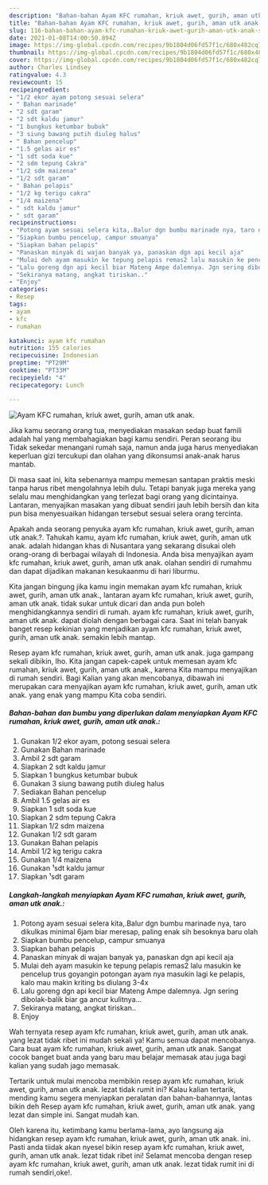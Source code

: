 ```yaml
---
description: "Bahan-bahan Ayam KFC rumahan, kriuk awet, gurih, aman utk anak. Sederhana dan Mudah Dibuat"
title: "Bahan-bahan Ayam KFC rumahan, kriuk awet, gurih, aman utk anak. Sederhana dan Mudah Dibuat"
slug: 116-bahan-bahan-ayam-kfc-rumahan-kriuk-awet-gurih-aman-utk-anak-sederhana-dan-mudah-dibuat
date: 2021-01-08T14:00:50.894Z
image: https://img-global.cpcdn.com/recipes/9b1804d06fd57f1c/680x482cq70/ayam-kfc-rumahan-kriuk-awet-gurih-aman-utk-anak-foto-resep-utama.jpg
thumbnail: https://img-global.cpcdn.com/recipes/9b1804d06fd57f1c/680x482cq70/ayam-kfc-rumahan-kriuk-awet-gurih-aman-utk-anak-foto-resep-utama.jpg
cover: https://img-global.cpcdn.com/recipes/9b1804d06fd57f1c/680x482cq70/ayam-kfc-rumahan-kriuk-awet-gurih-aman-utk-anak-foto-resep-utama.jpg
author: Charles Lindsey
ratingvalue: 4.3
reviewcount: 15
recipeingredient:
- "1/2 ekor ayam potong sesuai selera"
- " Bahan marinade"
- "2 sdt garam"
- "2 sdt kaldu jamur"
- "1 bungkus ketumbar bubuk"
- "3 siung bawang putih diuleg halus"
- " Bahan pencelup"
- "1.5 gelas air es"
- "1 sdt soda kue"
- "2 sdm tepung Cakra"
- "1/2 sdm maizena"
- "1/2 sdt garam"
- " Bahan pelapis"
- "1/2 kg terigu cakra"
- "1/4 maizena"
- " sdt kaldu jamur"
- " sdt garam"
recipeinstructions:
- "Potong ayam sesuai selera kita,.Balur dgn bumbu marinade nya, taro dikulkas minimal 6jam biar meresap, paling enak sih besoknya baru olah"
- "Siapkan bumbu pencelup, campur smuanya"
- "Siapkan bahan pelapis"
- "Panaskan minyak di wajan banyak ya, panaskan dgn api kecil aja"
- "Mulai deh ayam masukin ke tepung pelapis remas2 lalu masukin ke pencelup trus goyangin potongan ayam nya masukin lagi ke pelapis, kalo mau makin kriting bs diulang 3-4x"
- "Lalu goreng dgn api kecil biar Mateng Ampe dalemnya. Jgn sering dibolak-balik biar ga ancur kulitnya..."
- "Sekiranya matang, angkat tiriskan.."
- "Enjoy"
categories:
- Resep
tags:
- ayam
- kfc
- rumahan

katakunci: ayam kfc rumahan 
nutrition: 155 calories
recipecuisine: Indonesian
preptime: "PT29M"
cooktime: "PT33M"
recipeyield: "4"
recipecategory: Lunch

---
```



![Ayam KFC rumahan, kriuk awet, gurih, aman utk anak.](https://img-global.cpcdn.com/recipes/9b1804d06fd57f1c/680x482cq70/ayam-kfc-rumahan-kriuk-awet-gurih-aman-utk-anak-foto-resep-utama.jpg)

Jika kamu seorang orang tua, menyediakan masakan sedap buat famili adalah hal yang membahagiakan bagi kamu sendiri. Peran seorang ibu Tidak sekedar menangani rumah saja, namun anda juga harus menyediakan keperluan gizi tercukupi dan olahan yang dikonsumsi anak-anak harus mantab.

Di masa  saat ini, kita sebenarnya mampu memesan santapan praktis meski tanpa harus ribet mengolahnya lebih dulu. Tetapi banyak juga mereka yang selalu mau menghidangkan yang terlezat bagi orang yang dicintainya. Lantaran, menyajikan masakan yang dibuat sendiri jauh lebih bersih dan kita pun bisa menyesuaikan hidangan tersebut sesuai selera orang tercinta. 



Apakah anda seorang penyuka ayam kfc rumahan, kriuk awet, gurih, aman utk anak.?. Tahukah kamu, ayam kfc rumahan, kriuk awet, gurih, aman utk anak. adalah hidangan khas di Nusantara yang sekarang disukai oleh orang-orang di berbagai wilayah di Indonesia. Anda bisa menyajikan ayam kfc rumahan, kriuk awet, gurih, aman utk anak. olahan sendiri di rumahmu dan dapat dijadikan makanan kesukaanmu di hari liburmu.

Kita jangan bingung jika kamu ingin memakan ayam kfc rumahan, kriuk awet, gurih, aman utk anak., lantaran ayam kfc rumahan, kriuk awet, gurih, aman utk anak. tidak sukar untuk dicari dan anda pun boleh menghidangkannya sendiri di rumah. ayam kfc rumahan, kriuk awet, gurih, aman utk anak. dapat diolah dengan berbagai cara. Saat ini telah banyak banget resep kekinian yang menjadikan ayam kfc rumahan, kriuk awet, gurih, aman utk anak. semakin lebih mantap.

Resep ayam kfc rumahan, kriuk awet, gurih, aman utk anak. juga gampang sekali dibikin, lho. Kita jangan capek-capek untuk memesan ayam kfc rumahan, kriuk awet, gurih, aman utk anak., karena Kita mampu menyajikan di rumah sendiri. Bagi Kalian yang akan mencobanya, dibawah ini merupakan cara menyajikan ayam kfc rumahan, kriuk awet, gurih, aman utk anak. yang enak yang mampu Kita coba sendiri.

<!--inarticleads1-->

##### Bahan-bahan dan bumbu yang diperlukan dalam menyiapkan Ayam KFC rumahan, kriuk awet, gurih, aman utk anak.:

1. Gunakan 1/2 ekor ayam, potong sesuai selera
1. Gunakan  Bahan marinade
1. Ambil 2 sdt garam
1. Siapkan 2 sdt kaldu jamur
1. Siapkan 1 bungkus ketumbar bubuk
1. Gunakan 3 siung bawang putih diuleg halus
1. Sediakan  Bahan pencelup
1. Ambil 1.5 gelas air es
1. Siapkan 1 sdt soda kue
1. Siapkan 2 sdm tepung Cakra
1. Siapkan 1/2 sdm maizena
1. Gunakan 1/2 sdt garam
1. Gunakan  Bahan pelapis
1. Ambil 1/2 kg terigu cakra
1. Gunakan 1/4 maizena
1. Gunakan  ¹sdt kaldu jamur
1. Siapkan  ¹sdt garam




<!--inarticleads2-->

##### Langkah-langkah menyiapkan Ayam KFC rumahan, kriuk awet, gurih, aman utk anak.:

1. Potong ayam sesuai selera kita,.Balur dgn bumbu marinade nya, taro dikulkas minimal 6jam biar meresap, paling enak sih besoknya baru olah
1. Siapkan bumbu pencelup, campur smuanya
1. Siapkan bahan pelapis
1. Panaskan minyak di wajan banyak ya, panaskan dgn api kecil aja
1. Mulai deh ayam masukin ke tepung pelapis remas2 lalu masukin ke pencelup trus goyangin potongan ayam nya masukin lagi ke pelapis, kalo mau makin kriting bs diulang 3-4x
1. Lalu goreng dgn api kecil biar Mateng Ampe dalemnya. Jgn sering dibolak-balik biar ga ancur kulitnya...
1. Sekiranya matang, angkat tiriskan..
1. Enjoy




Wah ternyata resep ayam kfc rumahan, kriuk awet, gurih, aman utk anak. yang lezat tidak ribet ini mudah sekali ya! Kamu semua dapat mencobanya. Cara buat ayam kfc rumahan, kriuk awet, gurih, aman utk anak. Sangat cocok banget buat anda yang baru mau belajar memasak atau juga bagi kalian yang sudah jago memasak.

Tertarik untuk mulai mencoba membikin resep ayam kfc rumahan, kriuk awet, gurih, aman utk anak. lezat tidak rumit ini? Kalau kalian tertarik, mending kamu segera menyiapkan peralatan dan bahan-bahannya, lantas bikin deh Resep ayam kfc rumahan, kriuk awet, gurih, aman utk anak. yang lezat dan simple ini. Sangat mudah kan. 

Oleh karena itu, ketimbang kamu berlama-lama, ayo langsung aja hidangkan resep ayam kfc rumahan, kriuk awet, gurih, aman utk anak. ini. Pasti anda tiidak akan nyesel bikin resep ayam kfc rumahan, kriuk awet, gurih, aman utk anak. lezat tidak ribet ini! Selamat mencoba dengan resep ayam kfc rumahan, kriuk awet, gurih, aman utk anak. lezat tidak rumit ini di rumah sendiri,oke!.

